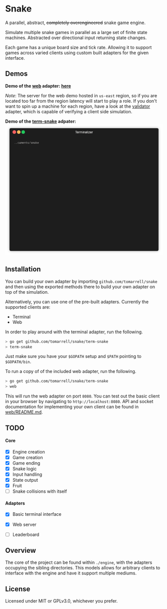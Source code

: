 # Snake
A parallel, abstract, ~~completely overengineered~~ snake game engine.

Simulate multiple snake games in parallel as a large set of finite state machines. Abstracted over directional input returning state changes.

Each game has a unique board size and tick rate. Allowing it to support games across varied clients using custom built adapters for the given interface.

## Demos
**Demo of the [web](./web) adapter: [here](http://dev.tomarrell.com:8081)**

*Note*: The server for the web demo hosted in `us-east` region, so if you are located too far from the region latency will start to play a role. If you don't want to spin up a machine for each region, have a look at the [validator](./validator) adapter, which is capable of verifying a client side simulation.

**Demo of the [term-snake](./term-snake) adpater:**
![Term-snake](./images/term_snake_demo.gif)

## Installation
You can build your own adapter by importing `github.com/tomarrell/snake` and then using the exported methods there to build your own adapter on top of the simulation.

Alternatively, you can use one of the pre-built adapters. Currently the supported clients are:
- Terminal
- Web


In order to play around with the terminal adapter, run the following.
```bash
> go get github.com/tomarrell/snake/term-snake
> term-snake
```

Just make sure you have your `$GOPATH` setup and `$PATH` pointing to `$GOPATH/bin`.

To run a copy of of the included web adapter, run the following.
```bash
> go get github.com/tomarrell/snake/term-snake
> web
```
This will run the web adapter on port `8080`. You can test out the basic client in your browser by navigating to `http://localhost:8080`. API and socket documentation for implementing your own client can be found in [web/README.md](./web/README.md).

## TODO

#### Core
- [x] Engine creation
- [x] Game creation
- [x] Game ending
- [x] Snake logic
- [x] Input handling
- [x] State output
- [x] Fruit
- [ ] Snake collisions with itself

#### Adapters
- [x] Basic terminal interface
- [x] Web server
- [ ] Leaderboard


## Overview
The core of the project can be found within `./engine`, with the adapters occupying the sibling directories. This models allows for arbitrary clients to interface with the engine and have it support multiple mediums.

## License
Licensed under MIT or GPLv3.0, whichever you prefer.
